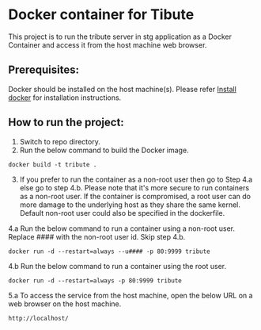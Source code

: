 # Docker container for Tibute

 This project is to run the tribute server in stg application as a Docker Container and access it from the host machine web browser.
 
## Prerequisites:
  
 Docker should be installed on the host machine(s). Please refer [Install docker](https://docs.docker.com/install/) for installation instructions.
 
## How to run the project:

 1. Switch to repo directory.
 2. Run the below command to build the Docker image.
 ```
 docker build -t tribute .
 ```
 3. If you prefer to run the container as a non-root user then go to Step 4.a else go to step 4.b.
 Please note that it's more secure to run containers as a non-root user. If the container is compromised, a root user can do more damage to the underlying host as they share the same kernel. Default non-root user could also be specified in the dockerfile.
 
 4.a Run the below command to run a container using a non-root user. Replace #### with the non-root user id. Skip step 4.b.
 ```
 docker run -d --restart=always --u#### -p 80:9999 tribute
 ```
 4.b Run the below command to run a container using the root user.
 ```
 docker run -d --restart=always -p 80:9999 tribute
 ```
 5.a To access the service from the host machine, open the below URL on a web browser on the host machine.
 ```
 http://localhost/
 ```
 